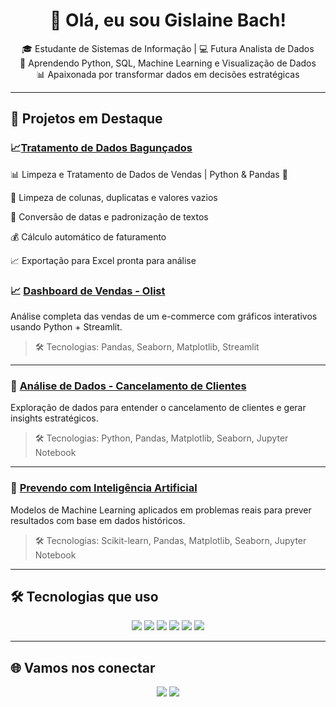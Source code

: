 <h1 align="center">👋 Olá, eu sou Gislaine Bach!</h1>

<p align="center">
🎓 Estudante de Sistemas de Informação | 💻 Futura Analista de Dados  
<br>🌱 Aprendendo Python, SQL, Machine Learning e Visualização de Dados  
<br>📊 Apaixonada por transformar dados em decisões estratégicas
</p>

---

## 🚀 Projetos em Destaque

### 📈[Tratamento de Dados Bagunçados](https://github.com/gislaine-bach/Tratamento-de-dados)

📊 Limpeza e Tratamento de Dados de Vendas | Python & Pandas 🚀

🧹 Limpeza de colunas, duplicatas e valores vazios

📅 Conversão de datas e padronização de textos

💰 Cálculo automático de faturamento

📈 Exportação para Excel pronta para análise

### 📈 [Dashboard de Vendas - Olist](https://github.com/gislaine-bach/olist-vendas)
Análise completa das vendas de um e-commerce com gráficos interativos usando Python + Streamlit.

> 🛠 Tecnologias: Pandas, Seaborn, Matplotlib, Streamlit

---

### 🧾 [Análise de Dados - Cancelamento de Clientes](https://github.com/gislaine-bach/analise-de-dados-cancelamento-de-clientes)
Exploração de dados para entender o cancelamento de clientes e gerar insights estratégicos.

> 🛠 Tecnologias: Python, Pandas, Matplotlib, Seaborn, Jupyter Notebook

---

### 🤖 [Prevendo com Inteligência Artificial](https://github.com/gislaine-bach/Prevendo-com-inteligencia-artificial)
Modelos de Machine Learning aplicados em problemas reais para prever resultados com base em dados históricos.

> 🛠 Tecnologias: Scikit-learn, Pandas, Matplotlib, Seaborn, Jupyter Notebook

---

## 🛠️ Tecnologias que uso

<p align="center">
  <img src="https://img.shields.io/badge/-Python-3776AB?style=for-the-badge&logo=python&logoColor=white"/>
  <img src="https://img.shields.io/badge/-Pandas-150458?style=for-the-badge&logo=pandas"/>
  <img src="https://img.shields.io/badge/-Streamlit-FF4B4B?style=for-the-badge&logo=streamlit&logoColor=white"/>
  <img src="https://img.shields.io/badge/-Scikit--Learn-F7931E?style=for-the-badge&logo=scikit-learn&logoColor=white"/>
  <img src="https://img.shields.io/badge/-Jupyter-F37626?style=for-the-badge&logo=jupyter&logoColor=white"/>
  <img src="https://img.shields.io/badge/-SQL-003B57?style=for-the-badge&logo=mysql"/>
</p>

---

## 🌐 Vamos nos conectar

<p align="center">
  <a href="mailto:gislainebach445@gmail.com"><img src="https://img.shields.io/badge/-Email-D14836?style=flat-square&logo=gmail&logoColor=white" /></a>
  <a href="https://www.linkedin.com/in/gislaine-bach-872589223"><img src="https://img.shields.io/badge/-LinkedIn-0077B5?style=flat-square&logo=linkedin&logoColor=white" /></a>
</p>

